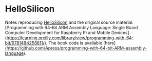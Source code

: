 # HelloSilicon

Notes reproducing [HelloSilicon](https://github.com/below/HelloSilicon) and the original source material:
[Programming with 64-Bit ARM Assembly Language: Single Board Computer Development for Raspberry Pi and Mobile Devices]
(https://learning.oreilly.com/library/view/programming-with-64-bit/9781484258811/). The book code is available [here]
(https://github.com/Apress/programming-with-64-bit-ARM-assembly-language).

